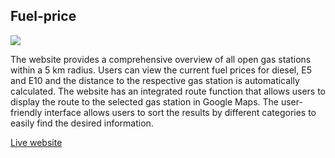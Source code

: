 ## Fuel-price

![](https://33333.cdn.cke-cs.com/kSW7V9NHUXugvhoQeFaf/images/4268ad8582555cca11c1a1be9ee1397027c6f5b2b5e9f86f.png)

The website provides a comprehensive overview of all open gas stations within a 5 km radius. Users can view the current fuel prices for diesel, E5 and E10 and the distance to the respective gas station is automatically calculated. The website has an integrated route function that allows users to display the route to the selected gas station in Google Maps. The user-friendly interface allows users to sort the results by different categories to easily find the desired information.

[Live website](https://matthias-wagner-dev.de/tanken/)
